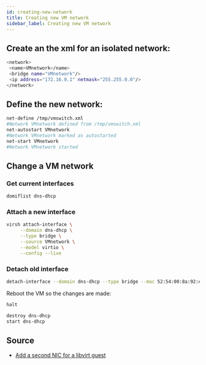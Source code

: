 ```yaml
---
id: creating-new-network
title: Creating new VM network
sidebar_label: Creating new VM network
---
```


## Create an the xml for an isolated network:
```bash title="/tmp/VMswitch.xml"
<network>
 <name>VMnetwork</name>
 <bridge name="VMnetwork"/>
 <ip address="172.16.0.1" netmask="255.255.0.0"/>
</network>
```

## Define the new network:
```bash title="virsh"
net-define /tmp/vmswitch.xml
#Network VMnetwork defined from /tmp/vmswitch.xml
net-autostart VMnetwork
#Network VMnetwork marked as autostarted
net-start VMnetwork
#Network VMnetwork started
```

## Change a VM network
### Get current interfaces
```bash title="virsh"
domiflist dns-dhcp
```
### Attach a new interface
```bash
virsh attach-interface \
     --domain dns-dhcp \
     --type bridge \
     --source VMnetwork \
     --model virtio \
     --config --live
```
### Detach old interface
```bash
detach-interface --domain dns-dhcp --type bridge --mac 52:54:00:8a:92:ea --config
```
Reboot the VM so the changes are made:
```bash title="dns-dhcp"
halt
```
```bash title="virsh"
destroy dns-dhcp
start dns-dhcp
```

## Source
- [Add a second NIC for a libvirt guest](https://kashyapc.fedorapeople.org/virt/add-network-card-in-guest.txt)
